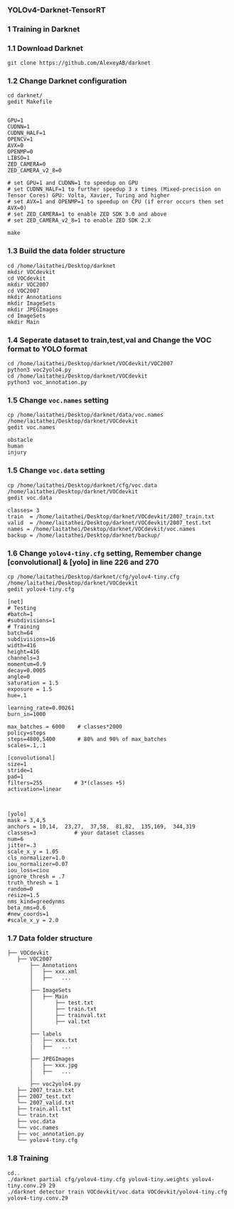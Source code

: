 ### YOLOv4-Darknet-TensorRT
### 1 Training in Darknet
### 1.1 Download Darknet
```
git clone https://github.com/AlexeyAB/darknet
```

### 1.2 Change Darknet configuration
```
cd darknet/
gedit Makefile


GPU=1
CUDNN=1
CUDNN_HALF=1
OPENCV=1
AVX=0
OPENMP=0
LIBSO=1
ZED_CAMERA=0
ZED_CAMERA_v2_8=0

# set GPU=1 and CUDNN=1 to speedup on GPU
# set CUDNN_HALF=1 to further speedup 3 x times (Mixed-precision on Tensor Cores) GPU: Volta, Xavier, Turing and higher
# set AVX=1 and OPENMP=1 to speedup on CPU (if error occurs then set AVX=0)
# set ZED_CAMERA=1 to enable ZED SDK 3.0 and above
# set ZED_CAMERA_v2_8=1 to enable ZED SDK 2.X

make
```

### 1.3 Build the data folder structure
```
cd /home/laitathei/Desktop/darknet
mkdir VOCdevkit
cd VOCdevkit
mkdir VOC2007
cd VOC2007
mkdir Annotations
mkdir ImageSets
mkdir JPEGImages
cd ImageSets
mkdir Main
```

### 1.4 Seperate dataset to train,test,val and Change the VOC format to YOLO format
```
cd /home/laitathei/Desktop/darknet/VOCdevkit/VOC2007
python3 voc2yolo4.py
cd /home/laitathei/Desktop/darknet/VOCdevkit
python3 voc_annotation.py
```

### 1.5 Change ```voc.names``` setting
```
cp /home/laitathei/Desktop/darknet/data/voc.names /home/laitathei/Desktop/darknet/VOCdevkit
gedit voc.names

obstacle
human
injury
```

### 1.5 Change ```voc.data``` setting
```
cp /home/laitathei/Desktop/darknet/cfg/voc.data /home/laitathei/Desktop/darknet/VOCdevkit
gedit voc.data

classes= 3
train  = /home/laitathei/Desktop/darknet/VOCdevkit/2007_train.txt
valid  = /home/laitathei/Desktop/darknet/VOCdevkit/2007_test.txt
names = /home/laitathei/Desktop/darknet/VOCdevkit/voc.names
backup = /home/laitathei/Desktop/darknet/backup/
```

### 1.6 Change ```yolov4-tiny.cfg``` setting, Remember change [convolutional] & [yolo] in line 226 and 270
```
cp /home/laitathei/Desktop/darknet/cfg/yolov4-tiny.cfg /home/laitathei/Desktop/darknet/VOCdevkit
gedit yolov4-tiny.cfg

[net]
# Testing
#batch=1
#subdivisions=1
# Training
batch=64
subdivisions=16
width=416
height=416
channels=3
momentum=0.9
decay=0.0005
angle=0
saturation = 1.5
exposure = 1.5
hue=.1

learning_rate=0.00261
burn_in=1000

max_batches = 6000    # classes*2000
policy=steps
steps=4800,5400       # 80% and 90% of max_batches
scales=.1,.1

[convolutional]
size=1
stride=1
pad=1
filters=255          # 3*(classes +5)
activation=linear



[yolo]
mask = 3,4,5
anchors = 10,14,  23,27,  37,58,  81,82,  135,169,  344,319
classes=3            # your dataset classes
num=6
jitter=.3
scale_x_y = 1.05
cls_normalizer=1.0
iou_normalizer=0.07
iou_loss=ciou
ignore_thresh = .7
truth_thresh = 1
random=0
resize=1.5
nms_kind=greedynms
beta_nms=0.6
#new_coords=1
#scale_x_y = 2.0
```

### 1.7 Data folder structure
```
├── VOCdevkit
   ├── VOC2007
       ├── Annotations
       │   ├── xxx.xml
       │   ├──   ...
       │   
       ├── ImageSets
       │   ├── Main
       │       ├── test.txt
       │       ├── train.txt
       │       ├── trainval.txt
       │       ├── val.txt
       │   
       ├── labels
       │   ├── xxx.txt
       |   ├──   ...
       │   
       ├── JPEGImages
       │   ├── xxx.jpg
       |   ├──   ...
       │   
       ├── voc2yolo4.py
   ├── 2007_train.txt
   ├── 2007_test.txt
   └── 2007_valid.txt
   ├── train.all.txt
   └── train.txt
   ├── voc.data
   └── voc.names
   ├── voc_annotation.py
   └── yolov4-tiny.cfg
```

### 1.8 Training
```
cd..
./darknet partial cfg/yolov4-tiny.cfg yolov4-tiny.weights yolov4-tiny.conv.29 29
./darknet detector train VOCdevkit/voc.data VOCdevkit/yolov4-tiny.cfg yolov4-tiny.conv.29
```
